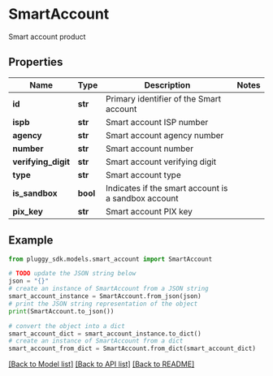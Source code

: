 # SmartAccount

Smart account product

## Properties

Name | Type | Description | Notes
------------ | ------------- | ------------- | -------------
**id** | **str** | Primary identifier of the Smart account | 
**ispb** | **str** | Smart account ISP number | 
**agency** | **str** | Smart account agency number | 
**number** | **str** | Smart account number | 
**verifying_digit** | **str** | Smart account verifying digit | 
**type** | **str** | Smart account type | 
**is_sandbox** | **bool** | Indicates if the smart account is a sandbox account | 
**pix_key** | **str** | Smart account PIX key | 

## Example

```python
from pluggy_sdk.models.smart_account import SmartAccount

# TODO update the JSON string below
json = "{}"
# create an instance of SmartAccount from a JSON string
smart_account_instance = SmartAccount.from_json(json)
# print the JSON string representation of the object
print(SmartAccount.to_json())

# convert the object into a dict
smart_account_dict = smart_account_instance.to_dict()
# create an instance of SmartAccount from a dict
smart_account_from_dict = SmartAccount.from_dict(smart_account_dict)
```
[[Back to Model list]](../README.md#documentation-for-models) [[Back to API list]](../README.md#documentation-for-api-endpoints) [[Back to README]](../README.md)


